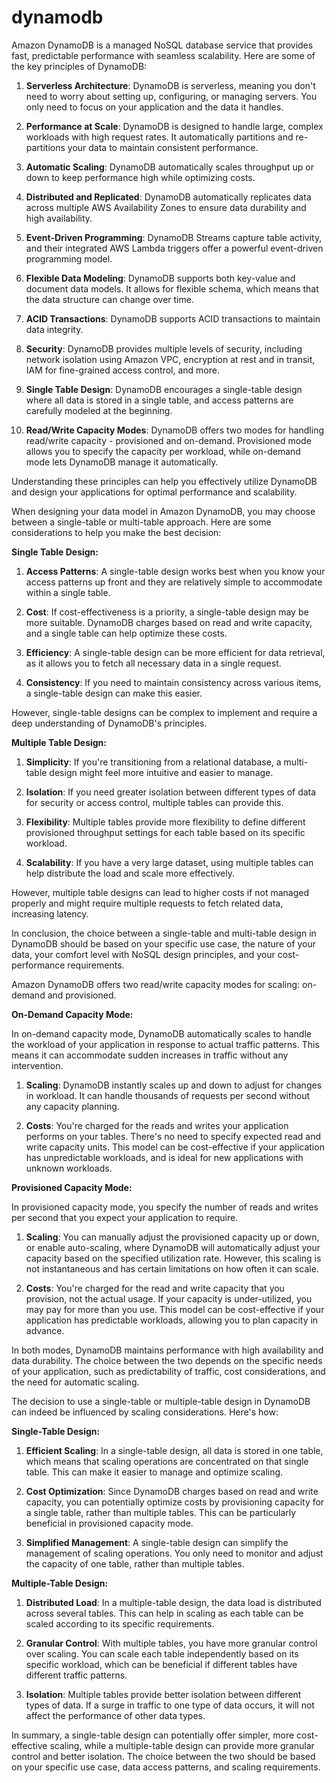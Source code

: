 # dynamodb

Amazon DynamoDB is a managed NoSQL database service that provides fast, predictable performance with seamless scalability. Here are some of the key principles of DynamoDB:

1. **Serverless Architecture**: DynamoDB is serverless, meaning you don't need to worry about setting up, configuring, or managing servers. You only need to focus on your application and the data it handles.

2. **Performance at Scale**: DynamoDB is designed to handle large, complex workloads with high request rates. It automatically partitions and re-partitions your data to maintain consistent performance.

3. **Automatic Scaling**: DynamoDB automatically scales throughput up or down to keep performance high while optimizing costs.

4. **Distributed and Replicated**: DynamoDB automatically replicates data across multiple AWS Availability Zones to ensure data durability and high availability.

5. **Event-Driven Programming**: DynamoDB Streams capture table activity, and their integrated AWS Lambda triggers offer a powerful event-driven programming model.

6. **Flexible Data Modeling**: DynamoDB supports both key-value and document data models. It allows for flexible schema, which means that the data structure can change over time.

7. **ACID Transactions**: DynamoDB supports ACID transactions to maintain data integrity.

8. **Security**: DynamoDB provides multiple levels of security, including network isolation using Amazon VPC, encryption at rest and in transit, IAM for fine-grained access control, and more.

9. **Single Table Design**: DynamoDB encourages a single-table design where all data is stored in a single table, and access patterns are carefully modeled at the beginning.

10. **Read/Write Capacity Modes**: DynamoDB offers two modes for handling read/write capacity - provisioned and on-demand. Provisioned mode allows you to specify the capacity per workload, while on-demand mode lets DynamoDB manage it automatically.

Understanding these principles can help you effectively utilize DynamoDB and design your applications for optimal performance and scalability.


When designing your data model in Amazon DynamoDB, you may choose between a single-table or multi-table approach. Here are some considerations to help you make the best decision:

**Single Table Design:**

1. **Access Patterns**: A single-table design works best when you know your access patterns up front and they are relatively simple to accommodate within a single table.

2. **Cost**: If cost-effectiveness is a priority, a single-table design may be more suitable. DynamoDB charges based on read and write capacity, and a single table can help optimize these costs.

3. **Efficiency**: A single-table design can be more efficient for data retrieval, as it allows you to fetch all necessary data in a single request.

4. **Consistency**: If you need to maintain consistency across various items, a single-table design can make this easier.

However, single-table designs can be complex to implement and require a deep understanding of DynamoDB's principles.

**Multiple Table Design:**

1. **Simplicity**: If you're transitioning from a relational database, a multi-table design might feel more intuitive and easier to manage.

2. **Isolation**: If you need greater isolation between different types of data for security or access control, multiple tables can provide this.

3. **Flexibility**: Multiple tables provide more flexibility to define different provisioned throughput settings for each table based on its specific workload.

4. **Scalability**: If you have a very large dataset, using multiple tables can help distribute the load and scale more effectively.

However, multiple table designs can lead to higher costs if not managed properly and might require multiple requests to fetch related data, increasing latency.

In conclusion, the choice between a single-table and multi-table design in DynamoDB should be based on your specific use case, the nature of your data, your comfort level with NoSQL design principles, and your cost-performance requirements.

Amazon DynamoDB offers two read/write capacity modes for scaling: on-demand and provisioned.

**On-Demand Capacity Mode:**

In on-demand capacity mode, DynamoDB automatically scales to handle the workload of your application in response to actual traffic patterns. This means it can accommodate sudden increases in traffic without any intervention.

1. **Scaling**: DynamoDB instantly scales up and down to adjust for changes in workload. It can handle thousands of requests per second without any capacity planning.

2. **Costs**: You're charged for the reads and writes your application performs on your tables. There's no need to specify expected read and write capacity units. This model can be cost-effective if your application has unpredictable workloads, and is ideal for new applications with unknown workloads.

**Provisioned Capacity Mode:**

In provisioned capacity mode, you specify the number of reads and writes per second that you expect your application to require.

1. **Scaling**: You can manually adjust the provisioned capacity up or down, or enable auto-scaling, where DynamoDB will automatically adjust your capacity based on the specified utilization rate. However, this scaling is not instantaneous and has certain limitations on how often it can scale.

2. **Costs**: You're charged for the read and write capacity that you provision, not the actual usage. If your capacity is under-utilized, you may pay for more than you use. This model can be cost-effective if your application has predictable workloads, allowing you to plan capacity in advance.

In both modes, DynamoDB maintains performance with high availability and data durability. The choice between the two depends on the specific needs of your application, such as predictability of traffic, cost considerations, and the need for automatic scaling.

The decision to use a single-table or multiple-table design in DynamoDB can indeed be influenced by scaling considerations. Here's how:

**Single-Table Design:**

1. **Efficient Scaling**: In a single-table design, all data is stored in one table, which means that scaling operations are concentrated on that single table. This can make it easier to manage and optimize scaling.

2. **Cost Optimization**: Since DynamoDB charges based on read and write capacity, you can potentially optimize costs by provisioning capacity for a single table, rather than multiple tables. This can be particularly beneficial in provisioned capacity mode.

3. **Simplified Management**: A single-table design can simplify the management of scaling operations. You only need to monitor and adjust the capacity of one table, rather than multiple tables.

**Multiple-Table Design:**

1. **Distributed Load**: In a multiple-table design, the data load is distributed across several tables. This can help in scaling as each table can be scaled according to its specific requirements.

2. **Granular Control**: With multiple tables, you have more granular control over scaling. You can scale each table independently based on its specific workload, which can be beneficial if different tables have different traffic patterns.

3. **Isolation**: Multiple tables provide better isolation between different types of data. If a surge in traffic to one type of data occurs, it will not affect the performance of other data types.

In summary, a single-table design can potentially offer simpler, more cost-effective scaling, while a multiple-table design can provide more granular control and better isolation. The choice between the two should be based on your specific use case, data access patterns, and scaling requirements.

